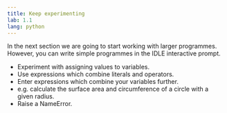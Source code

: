 ```yaml
---
title: Keep experimenting
lab: 1.1
lang: python
---
```

In the next section we are going to start working with larger programmes.
However, you can write simple programmes in the IDLE interactive prompt.

- Experiment with assigning values to variables.
- Use expressions which combine literals and operators.
- Enter expressions which combine your variables further.
- e.g. calculate the surface area and circumference of a circle with a given radius.
- Raise a NameError.
